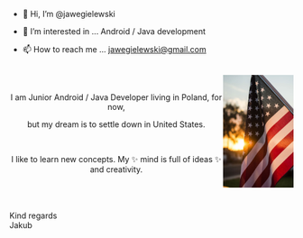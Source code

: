 - 👋 Hi, I’m @jawegielewski
- 👀 I’m interested in ... Android / Java development



- 📫 How to reach me ... <a href = "mailto: jawegielewski@gmail.com">jawegielewski@gmail.com</a>

<br>

<img align="right" src="resources/us_flag.jpg" width="125" height="200">

<br>
<p align="center">I am Junior Android / Java Developer living in Poland, for now,</p>

<p align="center">but my dream is to settle down in United States.</p>

<br>

<p align="center">I like to learn new concepts. My ✨ mind is full of ideas ✨ and creativity.</p>

<br clear="right"/>
<br><br>
Kind regards
<br>
Jakub
